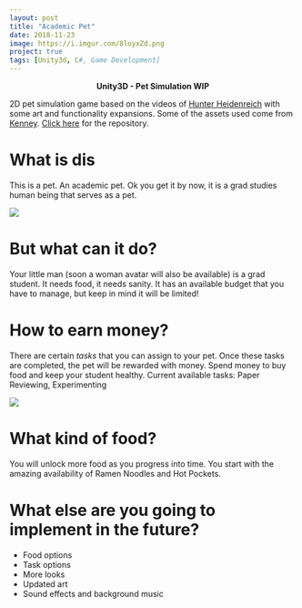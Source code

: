 ```yaml
---
layout: post
title: "Academic Pet"
date: 2018-11-23
image: https://i.imgur.com/8loyxZd.png
project: true
tags: [Unity3d, C#, Game Development]
---
```

<p align="center"><b>Unity3D - Pet Simulation WIP</b></p>

2D pet simulation game based on the videos of [Hunter Heidenreich](https://www.youtube.com/watch?v=JUgy7Lm3hH8&list=PLbCx65TBvT-QgTitVMCWGH1HQW_YfdMDK) with some art and functionality expansions. Some of the assets used come from [Kenney](https://www.kenney.nl/assets). [Click here](https://github.com/raniaspant/academicPet) for the repository.

# What is dis

This is a pet. An academic pet. Ok you get it by now, it is a grad studies human being that serves as a pet. 

![](https://i.imgur.com/8HEY2t6.png)

# But what can it do?

Your little man (soon a woman avatar will also be available) is a grad student. It needs food, it needs sanity. It has an available budget that you have to manage, but keep in mind it will be limited!

# How to earn money?

There are certain _tasks_ that you can assign to your pet. Once these tasks are completed, the pet will be rewarded with money. Spend money to buy food and keep your student healthy.
Current available tasks: Paper Reviewing, Experimenting

![](https://i.imgur.com/ZvuRQzP.png)

# What kind of food?

You will unlock more food as you progress into time. You start with the amazing availability of Ramen Noodles and Hot Pockets. 

# What else are you going to implement in the future?

* Food options
* Task options
* More looks
* Updated art
* Sound effects and background music
